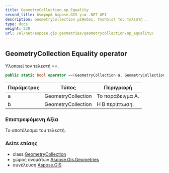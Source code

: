 ```yaml
---
title: GeometryCollection.op_Equality
second_title: Αναφορά Aspose.GIS για .NET API
description: GeometryCollection μέθοδος. Υλοποιεί τον τελεστή .
type: docs
weight: 230
url: /el/net/aspose.gis.geometries/geometrycollection/op_equality/
---
```

## GeometryCollection Equality operator

Υλοποιεί τον τελεστή ==.

```csharp
public static bool operator ==(GeometryCollection a, GeometryCollection b)
```

| Παράμετρος | Τύπος | Περιγραφή |
| --- | --- | --- |
| a | GeometryCollection | Το παράδειγμα Α. |
| b | GeometryCollection | Η Β περίπτωση. |

### Επιστρεφόμενη Αξία

Το αποτέλεσμα του τελεστή.

### Δείτε επίσης

* class [GeometryCollection](../)
* χώρος ονομάτων [Aspose.Gis.Geometries](../../geometrycollection/)
* συνέλευση [Aspose.GIS](../../../)


